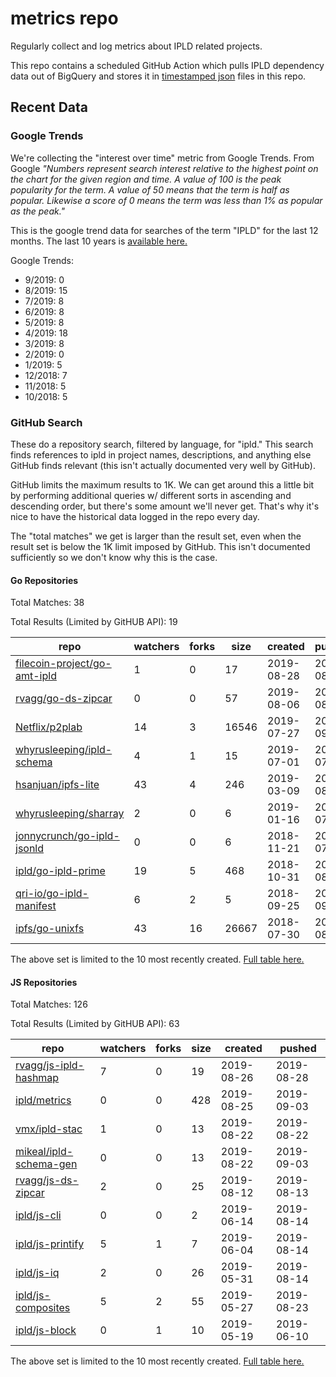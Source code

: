 # metrics repo

Regularly collect and log metrics about IPLD related projects.

This repo contains a scheduled GitHub Action which pulls IPLD dependency data out of BigQuery and stores it 
in [timestamped json](./logs) files in this repo.

## Recent Data

### Google Trends

We're collecting the "interest over time" metric from Google Trends. From Google *"Numbers 
represent search interest relative to the highest point on the chart for the given region and 
time. A value of 100 is the peak popularity for the term. A value of 50 means that the term is 
half as popular. Likewise a score of 0 means the term was less than 1% as popular as the peak."*

This is the google trend data for searches of the term "IPLD" for the
last 12 months. The last 10 years is [available here.](./results/google-trends.md)



Google Trends:
*  9/2019: 0
*  8/2019: 15
*  7/2019: 8
*  6/2019: 8
*  5/2019: 8
*  4/2019: 18
*  3/2019: 8
*  2/2019: 0
*  1/2019: 5
*  12/2018: 7
*  11/2018: 5
*  10/2018: 5

### GitHub Search

These do a repository search, filtered by language, for "ipld." This search
finds references to ipld in project names, descriptions, and anything else
GitHub finds relevant (this isn't actually documented very well by GitHub).

GitHub limits the maximum results to 1K. We can get around this a little bit
by performing additional queries w/ different sorts in ascending and descending
order, but there's some amount we'll never get. That's why it's nice to have
the historical data logged in the repo every day.

The "total matches" we get is larger than the result set, even when the result
set is below the 1K limit imposed by GitHub. This isn't documented sufficiently
so we don't know why this is the case.

#### Go Repositories

Total Matches: 38

Total Results (Limited by GitHUB API): 19

| repo | watchers | forks | size | created | pushed |
| ---- | -------- | ----- | ---- | ------- | ------ |
| [filecoin-project/go-amt-ipld](https://github.com/filecoin-project/go-amt-ipld)| 1 | 0 | 17| 2019-08-28 | 2019-08-29 |
| [rvagg/go-ds-zipcar](https://github.com/rvagg/go-ds-zipcar)| 0 | 0 | 57| 2019-08-06 | 2019-08-13 |
| [Netflix/p2plab](https://github.com/Netflix/p2plab)| 14 | 3 | 16546| 2019-07-27 | 2019-09-03 |
| [whyrusleeping/ipld-schema](https://github.com/whyrusleeping/ipld-schema)| 4 | 1 | 15| 2019-07-01 | 2019-07-08 |
| [hsanjuan/ipfs-lite](https://github.com/hsanjuan/ipfs-lite)| 43 | 4 | 246| 2019-03-09 | 2019-08-12 |
| [whyrusleeping/sharray](https://github.com/whyrusleeping/sharray)| 2 | 0 | 6| 2019-01-16 | 2019-07-18 |
| [jonnycrunch/go-ipld-jsonld](https://github.com/jonnycrunch/go-ipld-jsonld)| 0 | 0 | 6| 2018-11-21 | 2018-07-13 |
| [ipld/go-ipld-prime](https://github.com/ipld/go-ipld-prime)| 19 | 5 | 468| 2018-10-31 | 2019-08-30 |
| [qri-io/go-ipld-manifest](https://github.com/qri-io/go-ipld-manifest)| 6 | 2 | 5| 2018-09-25 | 2018-09-25 |
| [ipfs/go-unixfs](https://github.com/ipfs/go-unixfs)| 43 | 16 | 26667| 2018-07-30 | 2019-08-27 |


The above set is limited to the 10 most recently created. 
[Full table here.](./results/repo_search_go.md)

#### JS Repositories

Total Matches: 126

Total Results (Limited by GitHUB API): 63

| repo | watchers | forks | size | created | pushed |
| ---- | -------- | ----- | ---- | ------- | ------ |
| [rvagg/js-ipld-hashmap](https://github.com/rvagg/js-ipld-hashmap)| 7 | 0 | 19| 2019-08-26 | 2019-08-28 |
| [ipld/metrics](https://github.com/ipld/metrics)| 0 | 0 | 428| 2019-08-25 | 2019-09-03 |
| [vmx/ipld-stac](https://github.com/vmx/ipld-stac)| 1 | 0 | 13| 2019-08-22 | 2019-08-22 |
| [mikeal/ipld-schema-gen](https://github.com/mikeal/ipld-schema-gen)| 0 | 0 | 13| 2019-08-22 | 2019-09-03 |
| [rvagg/js-ds-zipcar](https://github.com/rvagg/js-ds-zipcar)| 2 | 0 | 25| 2019-08-12 | 2019-08-13 |
| [ipld/js-cli](https://github.com/ipld/js-cli)| 0 | 0 | 2| 2019-06-14 | 2019-08-14 |
| [ipld/js-printify](https://github.com/ipld/js-printify)| 5 | 1 | 7| 2019-06-04 | 2019-08-14 |
| [ipld/js-iq](https://github.com/ipld/js-iq)| 2 | 0 | 26| 2019-05-31 | 2019-08-14 |
| [ipld/js-composites](https://github.com/ipld/js-composites)| 5 | 2 | 55| 2019-05-27 | 2019-08-23 |
| [ipld/js-block](https://github.com/ipld/js-block)| 0 | 1 | 10| 2019-05-19 | 2019-06-10 |


The above set is limited to the 10 most recently created. 
[Full table here.](./results/repo_search_js.md)
